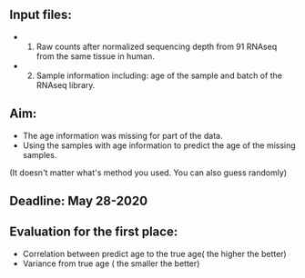 ## Input files: 

* 1. Raw counts after normalized sequencing depth from 91 RNAseq from the same tissue in human.

* 2. Sample information including: age of the sample and batch of the RNAseq library.

## Aim:

*  The age information was missing for part of the data. 
*  Using the samples with age information to predict the age of the missing samples. 

(It doesn't matter what's method you used. You can also guess randomly)


## Deadline: May 28-2020

## Evaluation for the first place: 

* Correlation between predict age to the true age( the higher the better) 
*  Variance from true age ( the smaller the better) 




